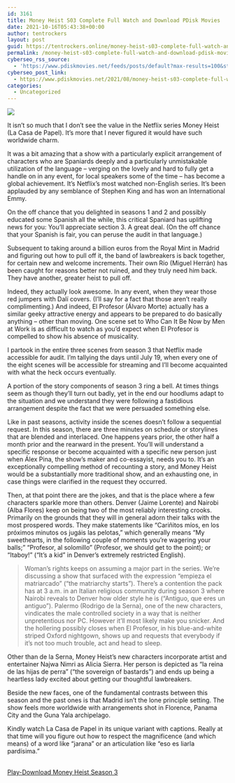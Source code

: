 ```yaml
---
id: 3161
title: Money Heist S03 Complete Full Watch and Download PDisk Movies
date: 2021-10-16T05:43:38+00:00
author: tentrockers
layout: post
guid: https://tentrockers.online/money-heist-s03-complete-full-watch-and-download-pdisk-movies/
permalink: /money-heist-s03-complete-full-watch-and-download-pdisk-movies/
cyberseo_rss_source:
  - 'https://www.pdiskmovies.net/feeds/posts/default?max-results=100&start-index=901'
cyberseo_post_link:
  - https://www.pdiskmovies.net/2021/08/money-heist-s03-complete-full-watch-and.html
categories:
  - Uncategorized
---
```

<div>
  <img src="https://1.bp.blogspot.com/-G_MDoglMvz8/YRpEliqehvI/AAAAAAAAaa8/Lwf7pGJP7zgCozN73bfpP8typRpi7uFUACLcBGAsYHQ/w640-h360/Money%2BHeist%2BS03%2B%2BComplete%2BFull%2BWatch%2Band%2BDownload%2BPDisk%2BMovies.jpg" class="ff-og-image-inserted" />
</div>

<span><span>It isn&#8217;t so much that I don&#8217;t see the value in the Netflix series Money Heist (La Casa de Papel). It&#8217;s more that I never figured it would have such worldwide charm. </span></span>

<span><span>It was a bit amazing that a show with a particularly explicit arrangement of characters who are Spaniards deeply and a particularly unmistakable utilization of the language &#8211; verging on the lovely and hard to fully get a handle on in any event, for local speakers some of the time &#8211; has become a global achievement. It&#8217;s Netflix&#8217;s most watched non-English series. It&#8217;s been applauded by any semblance of Stephen King and has won an International Emmy. </span></span>

<span><span>On the off chance that you delighted in seasons 1 and 2 and possibly educated some Spanish all the while, this critical Spaniard has uplifting news for you: You&#8217;ll appreciate section 3. A great deal. (On the off chance that your Spanish is fair, you can peruse the audit in that language.) </span></span>

<span><span>Subsequent to taking around a billion euros from the Royal Mint in Madrid and figuring out how to pull off it, the band of lawbreakers is back together, for certain new and welcome increments. Their own Río (Miguel Herrán) has been caught for reasons better not ruined, and they truly need him back. They have another, greater heist to pull off. </span></span>

<span><span>Indeed, they actually look awesome. In any event, when they wear those red jumpers with Dalí covers. (I&#8217;ll say for a fact that those aren&#8217;t really complimenting.) And indeed, El Profesor (Álvaro Morte) actually has a similar geeky attractive energy and appears to be prepared to do basically anything &#8211; other than moving. One scene set to Who Can It Be Now by Men at Work is as difficult to watch as you&#8217;d expect when El Profesor is compelled to show his absence of musicality. </span></span>

<span><span>I partook in the entire three scenes from season 3 that Netflix made accessible for audit. I&#8217;m tallying the days until July 19, when every one of the eight scenes will be accessible for streaming and I&#8217;ll become acquainted with what the heck occurs eventually. </span></span>

<span><span>A portion of the story components of season 3 ring a bell. At times things seem as though they&#8217;ll turn out badly, yet in the end our hoodlums adapt to the situation and we understand they were following a fastidious arrangement despite the fact that we were persuaded something else. </span></span>

<span><span>Like in past seasons, activity inside the scenes doesn&#8217;t follow a sequential request. In this season, there are three minutes on schedule or storylines that are blended and interlaced. One happens years prior, the other half a month prior and the rearward in the present. You&#8217;ll will understand a specific response or become acquainted with a specific new person just when Álex Pina, the show&#8217;s maker and co-essayist, needs you to. It&#8217;s an exceptionally compelling method of recounting a story, and Money Heist would be a substantially more traditional show, and an exhausting one, in case things were clarified in the request they occurred. </span></span>

<span><span>Then, at that point there are the jokes, and that is the place where a few characters sparkle more than others. Denver (Jaime Lorente) and Nairobi (Alba Flores) keep on being two of the most reliably interesting crooks. Primarily on the grounds that they will in general adorn their talks with the most prospered words. They make statements like &#8220;Cariñitos míos, en los próximos minutos os jugáis las pelotas,&#8221; which generally means &#8220;My sweethearts, in the following couple of moments you&#8217;re wagering your balls;&#8221; &#8220;Profesor, al solomillo&#8221; (Profesor, we should get to the point); or &#8220;Itaboy!&#8221; (&#8220;It&#8217;s a kid&#8221; in Denver&#8217;s extremely restricted English). </span></span>

> <span>Woman&#8217;s rights keeps on assuming a major part in the series. We&#8217;re discussing a show that surfaced with the expression &#8220;empieza el matriarcado&#8221; (&#8220;the matriarchy starts&#8221;). There&#8217;s a contention the pack has at 3 a.m. in an Italian religious community during season 3 where Nairobi reveals to Denver how older style he is (&#8220;Antiguo, que eres un antiguo&#8221;). Palermo (Rodrigo de la Serna), one of the new characters, vindicates the male controlled society in a way that is neither unpretentious nor PC. However it&#8217;ll most likely make you snicker. And the hollering possibly closes when El Profesor, in his blue-and-white striped Oxford nightgown, shows up and requests that everybody if it&#8217;s not too much trouble, act and head to sleep. </span>

<span><span>Other than de la Serna, Money Heist&#8217;s new characters incorporate artist and entertainer Najwa Nimri as Alicia Sierra. Her person is depicted as &#8220;la reina de las hijas de perra&#8221; (&#8220;the sovereign of bastards&#8221;) and ends up being a heartless lady excited about getting our thoughtful lawbreakers. </span></span>

<span><span>Beside the new faces, one of the fundamental contrasts between this season and the past ones is that Madrid isn&#8217;t the lone principle setting. The show feels more worldwide with arrangements shot in Florence, Panama City and the Guna Yala archipelago. </span></span>

<span><span>Kindly watch La Casa de Papel in its unique variant with captions. Really at that time will you figure out how to respect the magnificence (and which means) of a word like &#8220;jarana&#8221; or an articulation like &#8220;eso es liarla pardísima.&#8221;</span></span>

  
<a href="https://www.pdiskmovies.net/p/money-heist-s01.html" target="popup" onclick="window.open('https://www.pdiskmovies.net/p/money-heist-s01.html','popup','width=600,height=600'); return false;" rel="noopener"><br /> Play-Download Money Heist Season 3<br /> </a>